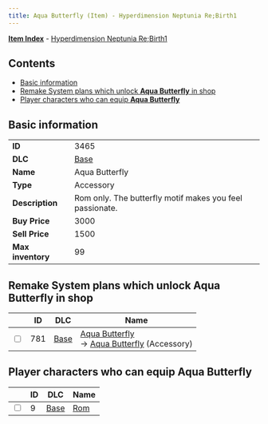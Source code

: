 ```yaml
---
title: Aqua Butterfly (Item) - Hyperdimension Neptunia Re;Birth1
---
```


[**Item Index**](/neptunia/rb1/item/index.html) - [Hyperdimension Neptunia Re;Birth1](/neptunia/rb1)

## Contents

- [Basic information](#basic-information)
- [Remake System plans which unlock **Aqua Butterfly** in shop](#remake-system-plans-which-unlock-aqua-butterfly-in-shop)
- [Player characters who can equip **Aqua Butterfly**](#player-characters-who-can-equip-aqua-butterfly)

## Basic information

|   |   |
| -- | -- |
| **ID** | 3465 |
| **DLC** | [Base](/neptunia/rb1/dlc/1-base.html) |
| **Name** | Aqua Butterfly |
| **Type** | Accessory |
| **Description** | Rom only. The butterfly motif makes you feel passionate. |
| **Buy Price** | 3000 |
| **Sell Price** | 1500 |
| **Max inventory** | 99 |


## Remake System plans which unlock **Aqua Butterfly** in shop

|    | ID | DLC | Name |
| -- | -- | --- | ---- |
| <input type="checkbox" id="rb1-remake-1-781" class="trackbox" /> | 781 | [Base](/neptunia/rb1/dlc/1-base.html) | [Aqua Butterfly](/neptunia/rb1/remake/1-781-aqua-butterfly.html)<br /> → [Aqua Butterfly](/neptunia/rb1/item/1-3465-aqua-butterfly.html) (Accessory) |


## Player characters who can equip **Aqua Butterfly**

|    | ID | DLC | Name |
| -- | -- | --- | ---- |
| <input type="checkbox" id="rb1-player-1-9" class="trackbox" /> | 9 | [Base](/neptunia/rb1/dlc/1-base.html) | [Rom](/neptunia/rb1/player/1-9-rom.html) |
